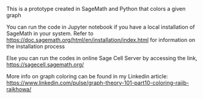 
This is a prototype created in SageMath and Python that colors a given graph

You can run the code in Jupyter notebook if you have a local installation of SageMath in your system. Refer to https://doc.sagemath.org/html/en/installation/index.html for
information on the installation process

Else you can run the codes in online Sage Cell Server by accessing the link, https://sagecell.sagemath.org/

More info on graph coloring can be found in my Linkedin article:
https://www.linkedin.com/pulse/graph-theory-101-part10-coloring-rajib-rajkhowa/
